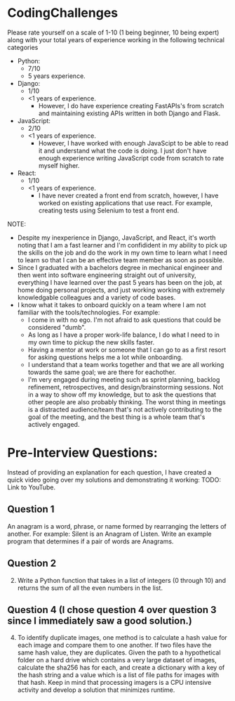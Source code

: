 # CodingChallenges

Please rate yourself on a scale of 1-10 (1 being beginner, 10 being expert) along with your total years of
experience working in the following technical categories
- Python:
    - 7/10
    - 5 years experience.
- Django:
    - 1/10
    - <1 years of experience.
        - However, I do have experience creating FastAPIs's from scratch and maintaining existing APIs written in both Django and Flask.
- JavaScript:
    - 2/10
    - <1 years of experience.
      - However, I have worked with enough JavaScipt to be able to read it and understand what the code is doing. I just don't have enough experience writing JavaScript code from scratch to rate myself higher.
- React:
    - 1/10
    - <1 years of experience.
        - I have never created a front end from scratch, however, I have worked on existing applications that use react. For example, creating tests using Selenium to test a front end. 

NOTE:
- Despite my inexperience in Django, JavaScript, and React, it's worth noting that I am a fast learner and I'm confidident in my ability to pick up the skills on the job and do the work in my own time to learn what I need to learn so that I can be an effective team member as soon as possible.
- Since I graduated with a bachelors degree in mechanical engineer and then went into software engineering straight out of university, everything I have learned over the past 5 years has been on the job, at home doing personal projects, and just working working with extremely knowledgable colleagues and a variety of code bases.
- I know what it takes to onboard quickly on a team where I am not familiar with the tools/technologies. For example:
    - I come in with no ego. I'm not afraid to ask questions that could be considered "dumb".
    - As long as I have a proper work-life balance, I do what I need to in my own time to pickup the new skills faster.
    - Having a mentor at work or someone that I can go to as a first resort for asking questions helps me a lot while onboarding.
    - I understand that a team works together and that we are all working towards the same goal; we are there for eachother.
    - I'm very engaged during meeting such as sprint planning, backlog refinement, retrospectives, and design/brainstorming sessions. Not in a way to show off my knowledge, but to ask the questions that other people are also probably thinking. The worst thing in meetings is a distracted audience/team that's not actively contributing to the goal of the meeting, and the best thing is a whole team that's actively engaged.

# Pre-Interview Questions:
Instead of providing an explanation for each question, I have created a quick video going over my solutions and demonstrating it working: TODO: Link to YouTube.

## Question 1
An anagram is a word, phrase, or name formed by rearranging the letters of another. 
For example: Silent is an Anagram of Listen. 
Write an example program that determines if a pair of words are Anagrams.

## Question 2
2. Write a Python function that takes in a list of integers (0 through 10) and returns the sum of all the even numbers in the list.


## Question 4 (I chose question 4 over question 3 since I immediately saw a good solution.)
4. To identify duplicate images, one method is to calculate a hash value for each image and compare them to one another. If two files have the same hash value, they are duplicates.
Given the path to a hypothetical folder on a hard drive which contains a very large dataset of images, calculate the sha256 has for each, and create a dictionary with a key of the hash string and a value which is a list of file paths for images with that hash.
Keep in mind that processing imagers is a CPU intensive activity and develop a solution that minimizes runtime.
